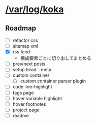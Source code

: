 # [/var/log/koka](https://koka831.github.io/)

## Roadmap

- [ ] refactor css
- [ ] sitemap xml
- [x] rss feed
  - 構成要素ごとに切り出してまとめる
- [ ] prev/next posts
- [ ] setup head - meta
- [ ] custom container
  - [ ] custom container parser plugin
- [ ] code line-highlight
- [ ] tags page
- [ ] hover variable highlight
- [ ] hover footnotes
- [ ] project page
- [ ] readme
